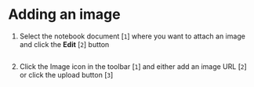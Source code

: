 # Adding an image

1. Select the notebook document [`1`] where you want to attach an image and click the **Edit** [`2`] button

<img :src="$withBase('/assets/img/notepad/select-notepad.jpg')">

2. Click the Image icon in the toolbar [`1`] and either add an image URL [`2`] or click the upload button [`3`]

<img :src="$withBase('/assets/img/notepad/enter-image.jpg')">